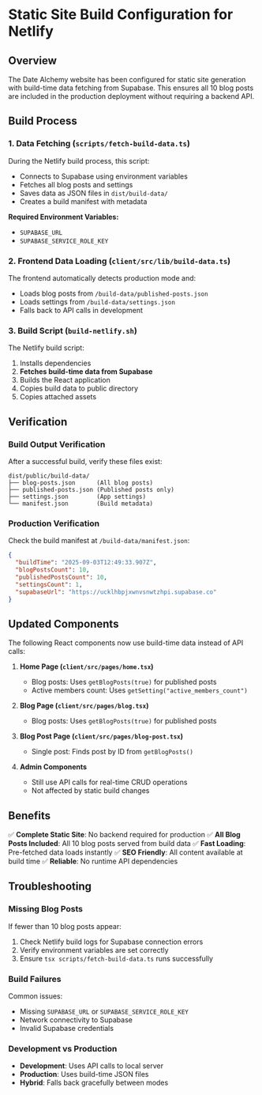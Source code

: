 # Static Site Build Configuration for Netlify

## Overview

The Date Alchemy website has been configured for static site generation with build-time data fetching from Supabase. This ensures all 10 blog posts are included in the production deployment without requiring a backend API.

## Build Process

### 1. Data Fetching (`scripts/fetch-build-data.ts`)

During the Netlify build process, this script:
- Connects to Supabase using environment variables
- Fetches all blog posts and settings
- Saves data as JSON files in `dist/build-data/`
- Creates a build manifest with metadata

**Required Environment Variables:**
- `SUPABASE_URL`
- `SUPABASE_SERVICE_ROLE_KEY`

### 2. Frontend Data Loading (`client/src/lib/build-data.ts`)

The frontend automatically detects production mode and:
- Loads blog posts from `/build-data/published-posts.json`
- Loads settings from `/build-data/settings.json`
- Falls back to API calls in development

### 3. Build Script (`build-netlify.sh`)

The Netlify build script:
1. Installs dependencies
2. **Fetches build-time data from Supabase**
3. Builds the React application
4. Copies build data to public directory
5. Copies attached assets

## Verification

### Build Output Verification

After a successful build, verify these files exist:
```
dist/public/build-data/
├── blog-posts.json      (All blog posts)
├── published-posts.json (Published posts only)
├── settings.json        (App settings)
└── manifest.json        (Build metadata)
```

### Production Verification

Check the build manifest at `/build-data/manifest.json`:
```json
{
  "buildTime": "2025-09-03T12:49:33.907Z",
  "blogPostsCount": 10,
  "publishedPostsCount": 10,
  "settingsCount": 1,
  "supabaseUrl": "https://ucklhbpjxwnvsnwtzhpi.supabase.co"
}
```

## Updated Components

The following React components now use build-time data instead of API calls:

1. **Home Page (`client/src/pages/home.tsx`)**
   - Blog posts: Uses `getBlogPosts(true)` for published posts
   - Active members count: Uses `getSetting("active_members_count")`

2. **Blog Page (`client/src/pages/blog.tsx`)**
   - Blog posts: Uses `getBlogPosts(true)` for published posts

3. **Blog Post Page (`client/src/pages/blog-post.tsx`)**
   - Single post: Finds post by ID from `getBlogPosts()`

4. **Admin Components**
   - Still use API calls for real-time CRUD operations
   - Not affected by static build changes

## Benefits

✅ **Complete Static Site**: No backend required for production
✅ **All Blog Posts Included**: All 10 blog posts served from build data
✅ **Fast Loading**: Pre-fetched data loads instantly
✅ **SEO Friendly**: All content available at build time
✅ **Reliable**: No runtime API dependencies

## Troubleshooting

### Missing Blog Posts

If fewer than 10 blog posts appear:
1. Check Netlify build logs for Supabase connection errors
2. Verify environment variables are set correctly
3. Ensure `tsx scripts/fetch-build-data.ts` runs successfully

### Build Failures

Common issues:
- Missing `SUPABASE_URL` or `SUPABASE_SERVICE_ROLE_KEY`
- Network connectivity to Supabase
- Invalid Supabase credentials

### Development vs Production

- **Development**: Uses API calls to local server
- **Production**: Uses build-time JSON files
- **Hybrid**: Falls back gracefully between modes